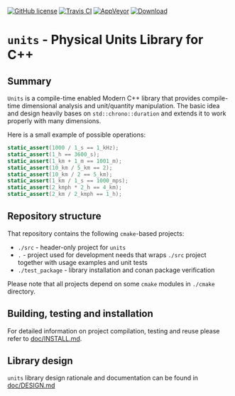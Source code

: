 [![GitHub license](https://img.shields.io/badge/license-MIT-blue.svg?maxAge=3600)](https://raw.githubusercontent.com/mpusz/units/master/LICENSE)
[![Travis CI](https://img.shields.io/travis/mpusz/units/master.svg?label=Travis%20CI)](https://travis-ci.org/mpusz/units)
[![AppVeyor](https://img.shields.io/appveyor/ci/mpusz/units/master.svg?label=AppVeyor)](https://ci.appveyor.com/project/mpusz/units)
[![Download](https://api.bintray.com/packages/mpusz/conan-mpusz/units%3Ampusz/images/download.svg)](https://bintray.com/mpusz/conan-mpusz/units%3Ampusz/_latestVersion)

# `units` - Physical Units Library for C++

## Summary

`Units` is a compile-time enabled Modern C++ library that provides compile-time dimensional
analysis and unit/quantity manipulation. The basic idea and design heavily bases on
`std::chrono::duration` and extends it to work properly with many dimensions. 

Here is a small example of possible operations:

```cpp
static_assert(1000 / 1_s == 1_kHz);
static_assert(1_h == 3600_s);
static_assert(1_km + 1_m == 1001_m);
static_assert(10_km / 5_km == 2);
static_assert(10_km / 2 == 5_km);
static_assert(1_km / 1_s == 1000_mps);
static_assert(2_kmph * 2_h == 4_km);
static_assert(2_km / 2_kmph == 1_h);
```


## Repository structure

That repository contains the following `cmake`-based projects:
 - `./src` - header-only project for `units`
 - `.` - project used for development needs that wraps `./src` project together with
   usage examples and unit tests
 - `./test_package` - library installation and conan package verification
 
Please note that all projects depend on some `cmake` modules in `./cmake` directory.


## Building, testing and installation

For detailed information on project compilation, testing and reuse please refer to
[doc/INSTALL.md](doc/INSTALL.md).


## Library design

`units` library design rationale and documentation can be found in
[doc/DESIGN.md](doc/DESIGN.md) 
